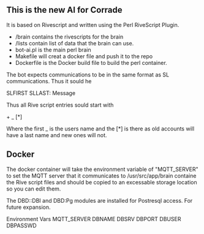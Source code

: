 ## This is the new AI for Corrade 

It is based on Rivescript and written using the Perl RiveScript Plugin.

* /brain contains the rivescripts for the brain
* /lists contain list of data that the brain can use.
* bot-ai.pl is the main perl brain
* Makefile will creat a docker file and push it to the repo
* Dockerfile is the Docker build file to build the perl container.

The bot expects communications to be in the same format as SL communications. Thus
it sould he

SLFIRST SLLAST: Message

Thus all Rive script entries sould start with

\+ _ [*]

Where the first _ is the users name and the [*] is there as old accounts will have a last name and new ones will not.


## Docker

The docker container will take the environment variable of "MQTT_SERVER" to set the MQTT server that it communicates to
/usr/src/app/brain containe the Rive script files and should be copied to an excessable storage location so you can edit them.

The DBD::DBI and DBD:Pg modules are installed for Postresql access. For future expansion.

Environment Vars
MQTT_SERVER
DBNAME
DBSRV
DBPORT
DBUSER
DBPASSWD
